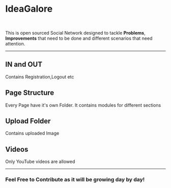 <h1>IdeaGalore</h1><br>

<p>This is open sourced Social Network designed to tackle <b>Problems</b>, <b>Improvements</b> that need to be done and different scenarios that need attention.</p>

<hr>
<h2>IN and OUT</h2>
<p>Contains Registration,Logout etc</p>

<h2>Page Structure</h2>
<p>Every Page have it's own Folder. It contains modules for different sections</p>

<h2>Upload Folder</h2>
<p>Contains uploaded Image</p>

<h2>Videos</h2>
<p>Only YouTube videos are allowed</p>

<hr>
<h3><b>Feel Free to Contribute as it will be growing day by day!</b></h3>